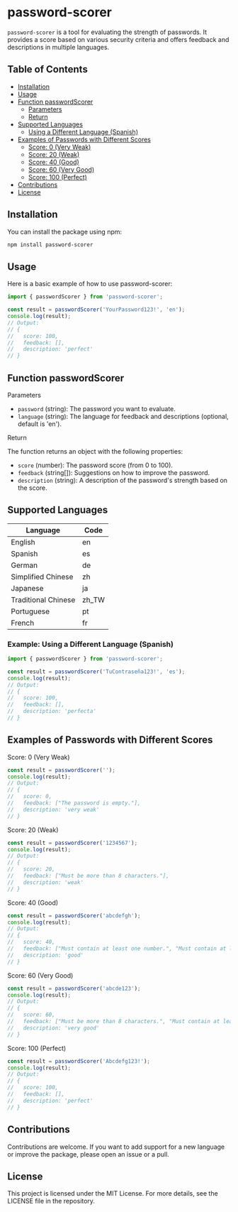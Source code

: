 # password-scorer

`password-scorer` is a tool for evaluating the strength of passwords. It provides a score based on various security criteria and offers feedback and descriptions in multiple languages.


## Table of Contents
- [Installation](#installation)
- [Usage](#usage)
- [Function passwordScorer](#function-passwordscorer)
  - [Parameters](#parameters)
  - [Return](#return)
- [Supported Languages](#supported-languages)
  - [Using a Different Language (Spanish)](#example-using-a-different-language-spanish)
- [Examples of Passwords with Different Scores](#examples-of-passwords-with-different-scores)
  - [Score: 0 (Very Weak)](#score-0-very-weak)
  - [Score: 20 (Weak)](#score-20-weak)
  - [Score: 40 (Good)](#score-40-good)
  - [Score: 60 (Very Good)](#score-60-very-good)
  - [Score: 100 (Perfect)](#score-100-perfect)
- [Contributions](#contributions)
- [License](#license)

## Installation
You can install the package using npm:

```sh
npm install password-scorer
```

## Usage

Here is a basic example of how to use password-scorer:

```javascript
import { passwordScorer } from 'password-scorer';

const result = passwordScorer('YourPassword123!', 'en');
console.log(result);
// Output:
// {
//   score: 100,
//   feedback: [],
//   description: 'perfect'
// }
```


## Function passwordScorer
Parameters

- `password` (string): The password you want to evaluate.
- `language` (string): The language for feedback and descriptions (optional, default is 'en').

Return

The function returns an object with the following properties:

- `score` (number): The password score (from 0 to 100).
- `feedback` (string[]): Suggestions on how to improve the password.
- `description` (string): A description of the password's strength based on the score.

## Supported Languages

| Language           | Code   |
|--------------------|--------|
| English            | en     |
| Spanish            | es     |
| German             | de     |
| Simplified Chinese | zh     |
| Japanese           | ja     |
| Traditional Chinese| zh_TW  |
| Portuguese         | pt     |
| French             | fr     |


### Example: Using a Different Language (Spanish)

```javascript
import { passwordScorer } from 'password-scorer';

const result = passwordScorer('TuContraseña123!', 'es');
console.log(result);
// Output:
// {
//   score: 100,
//   feedback: [],
//   description: 'perfecta'
// }
```

## Examples of Passwords with Different Scores
Score: 0 (Very Weak)
```javascript
const result = passwordScorer('');
console.log(result);
// Output:
// {
//   score: 0,
//   feedback: ["The password is empty."],
//   description: 'very weak'
// }
```
Score: 20 (Weak)
```javascript
const result = passwordScorer('1234567');
console.log(result);
// Output:
// {
//   score: 20,
//   feedback: ["Must be more than 8 characters."],
//   description: 'weak'
// }
```
Score: 40 (Good)
```javascript
const result = passwordScorer('abcdefgh');
console.log(result);
// Output:
// {
//   score: 40,
//   feedback: ["Must contain at least one number.", "Must contain at least one uppercase letter.", "Must contain at least one symbol (e.g., !, @, #, $, %, ^, &, *)."],
//   description: 'good'
// }
```
Score: 60 (Very Good)
```javascript
const result = passwordScorer('abcde123');
console.log(result);
// Output:
// {
//   score: 60,
//   feedback: ["Must be more than 8 characters.", "Must contain at least one uppercase letter.", "Must contain at least one symbol (e.g., !, @, #, $, %, ^, &, *)."],
//   description: 'very good'
// }
```
Score: 100 (Perfect)
```javascript
const result = passwordScorer('Abcdefg123!');
console.log(result);
// Output:
// {
//   score: 100,
//   feedback: [],
//   description: 'perfect'
// }

```

## Contributions
Contributions are welcome. If you want to add support for a new language or improve the package, please open an issue or a pull.

## License
This project is licensed under the MIT License. For more details, see the LICENSE file in the repository.